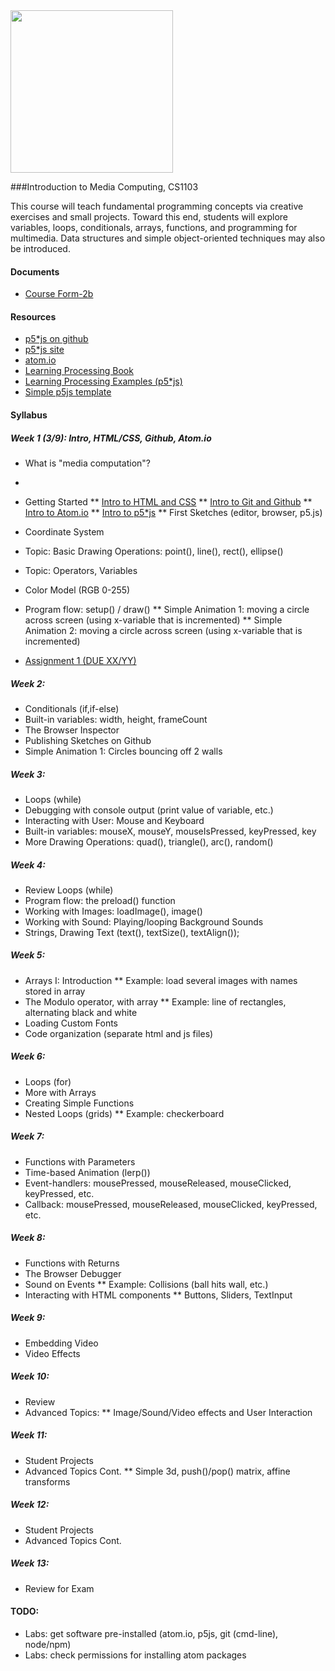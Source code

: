 
<div align="left"><a href="http://ADNAUSEAM.io"><img src="https://rednoise.org/imc/imc.smd.png" width=260/></a></div>

###Introduction to Media Computing, CS1103

This course will teach fundamental programming concepts via creative exercises and small projects. Toward this end, students will explore variables, loops, conditionals, arrays, functions, and programming for multimedia. Data structures and simple object-oriented techniques may also be introduced. 

#### Documents
* [Course Form-2b](https://www.cityu.edu.hk/ug/201415/course/CS1103.pdf)

#### Resources
* [p5*js on github](https://github.com/processing/p5.js)
* [p5*js site](http://p5js.org/)
* [atom.io](https://atom.io/)
* [Learning Processing Book](https://github.com/shiffman/LearningProcessing)
* [Learning Processing Examples (p5*js)](https://github.com/shiffman/LearningProcessing-p5.js)
* [Simple p5js template](https://github.com/SchoolofCreativeMedia/IMC/blob/master/p5js-simple.html)

#### Syllabus

##### Week 1 (3/9): Intro, HTML/CSS, Github, Atom.io

* What is "media computation"?
* 
* Getting Started
** [Intro to HTML and CSS](https://github.com/lmccart/p5.js/wiki/Intro-to-HTML-and-CSS)
** [Intro to Git and Github](http://)
** [Intro to Atom.io](http://)
** [Intro to p5*js](http://)
** First Sketches (editor, browser, p5.js)

* Coordinate System
* Topic: Basic Drawing Operations: point(), line(), rect(), ellipse()
* Topic: Operators, Variables
* Color Model (RGB 0-255)

* Program flow: setup() / draw()
** Simple Animation 1: moving a circle across screen (using x-variable that is incremented)
** Simple Animation 2: moving a circle across screen (using x-variable that is incremented)
* [Assignment 1 (DUE XX/YY)](http://link)

##### Week 2:
* Conditionals (if,if-else)
* Built-in variables: width, height, frameCount
* The Browser Inspector
* Publishing Sketches on Github
* Simple Animation 1: Circles bouncing off 2 walls

##### Week 3:
* Loops (while)
* Debugging with console output (print value of variable, etc.)
* Interacting with User: Mouse and Keyboard
* Built-in variables: mouseX, mouseY, mouseIsPressed, keyPressed, key
* More Drawing Operations: quad(), triangle(), arc(), random()

##### Week 4:
* Review Loops (while)
* Program flow: the preload() function
* Working with Images: loadImage(), image()
* Working with Sound: Playing/looping Background Sounds
* Strings, Drawing Text (text(), textSize(), textAlign());

##### Week 5:
* Arrays I: Introduction
** Example: load several images with names stored in array
* The Modulo operator, with array
** Example: line of rectangles, alternating black and white
* Loading Custom Fonts
* Code organization (separate html and js files)

##### Week 6:
* Loops (for)
* More with Arrays
* Creating Simple Functions
* Nested Loops (grids)
** Example: checkerboard

##### Week 7:
* Functions with Parameters
* Time-based Animation (lerp())
* Event-handlers: mousePressed, mouseReleased, mouseClicked, keyPressed, etc.
* Callback: mousePressed, mouseReleased, mouseClicked, keyPressed, etc.

##### Week 8:
* Functions with Returns
* The Browser Debugger
* Sound on Events
** Example: Collisions (ball hits wall, etc.)
* Interacting with HTML components
** Buttons, Sliders, TextInput 

##### Week 9:
* Embedding Video
* Video Effects

##### Week 10:
* Review
* Advanced Topics:
** Image/Sound/Video effects and User Interaction

##### Week 11:
* Student Projects 
* Advanced Topics Cont.
** Simple 3d, push()/pop() matrix, affine transforms

##### Week 12:
* Student Projects 
* Advanced Topics Cont.

##### Week 13:
* Review for Exam 

#### TODO:
* Labs: get software pre-installed (atom.io, p5js, git (cmd-line), node/npm)
* Labs: check permissions for installing atom packages

